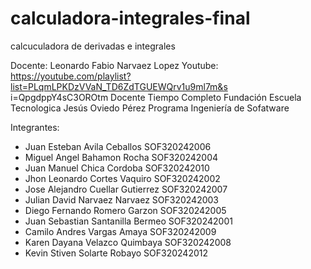 # calculadora-integrales-final
calcuculadora de derivadas e integrales 

Docente: Leonardo Fabio Narvaez Lopez 
Youtube: https://youtube.com/playlist?list=PLqmLPKDzVVaN_TD6ZdTGUEWQrv1u9ml7m&s
i=QpgdppY4sC3OROtm
Docente Tiempo Completo Fundación Escuela Tecnologica Jesús Oviedo Pérez
Programa Ingeniería de Sofatware

Integrantes:
- Juan Esteban Avila Ceballos SOF320242006
- Miguel Angel Bahamon Rocha SOF320242004
- Juan Manuel Chica Cordoba SOF320242010
- Jhon Leonardo Cortes Vaquiro SOF320242002
- Jose Alejandro Cuellar Gutierrez SOF320242007
- Julian David Narvaez Narvaez SOF320242003
- Diego Fernando Romero Garzon SOF320242005
- Juan Sebastian Santanilla Bermeo SOF320242001
- Camilo Andres Vargas Amaya SOF320242009
- Karen Dayana Velazco Quimbaya SOF320242008
- Kevin Stiven Solarte Robayo SOF320242012

